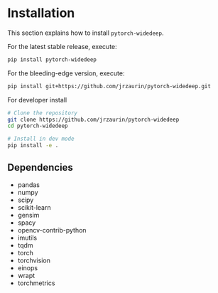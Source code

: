 # Installation

This section explains how to install ``pytorch-widedeep``.

For the latest stable release, execute:

```bash
pip install pytorch-widedeep
```

For the bleeding-edge version, execute:

```bash
pip install git+https://github.com/jrzaurin/pytorch-widedeep.git
```

For developer install

```bash
# Clone the repository
git clone https://github.com/jrzaurin/pytorch-widedeep
cd pytorch-widedeep

# Install in dev mode
pip install -e .
```

## Dependencies

* pandas
* numpy
* scipy
* scikit-learn
* gensim
* spacy
* opencv-contrib-python
* imutils
* tqdm
* torch
* torchvision
* einops
* wrapt
* torchmetrics
